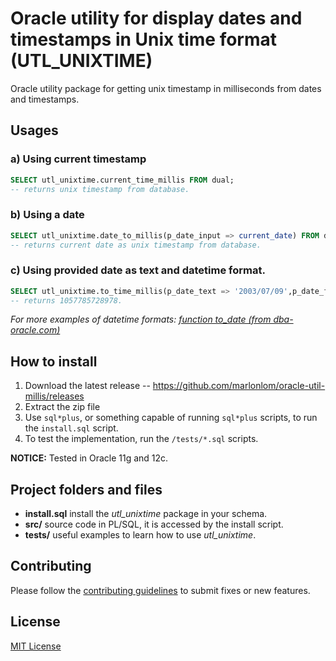 
# Oracle utility for display dates and timestamps in Unix time format (UTL_UNIXTIME)

Oracle utility package for getting unix timestamp in milliseconds from dates and timestamps.


## Usages

### a) Using current timestamp

```sql
SELECT utl_unixtime.current_time_millis FROM dual;
-- returns unix timestamp from database.
```

### b) Using a date

```sql
SELECT utl_unixtime.date_to_millis(p_date_input => current_date) FROM dual;
-- returns current date as unix timestamp from database.
```

### c) Using provided date as text and datetime format.

```sql
SELECT utl_unixtime.to_time_millis(p_date_text => '2003/07/09',p_date_format => 'yyyy/mm/dd') FROM dual;
-- returns 1057785728978.
```

_For more examples of datetime formats: [function to_date (from dba-oracle.com)](http://www.dba-oracle.com/f_to_date.htm)_


## How to install

1. Download the latest release -- https://github.com/marlonlom/oracle-util-millis/releases
2. Extract the zip file
3. Use `sql*plus`, or something capable of running `sql*plus` scripts, to run the `install.sql` script.
4. To test the implementation, run the `/tests/*.sql` scripts.

**NOTICE:**
Tested in Oracle 11g and 12c.


## Project folders and files

+ **install.sql** install the _utl_unixtime_ package in your schema.
+ **src/**  source code in PL/SQL, it is accessed by the install script.
+ **tests/** useful examples to learn how to use _utl_unixtime_.


## Contributing

Please follow the [contributing guidelines](CONTRIBUTING.md) to submit fixes or new features.


## License

[MIT License](LICENSE)
